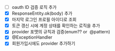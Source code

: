 
- [ ] oauth ID 검증 로직 추가
- [x] ResponseEntity.ok(body) 추가
- [x] 마지막 로그인 프로필 아이디로 조회
- [x] 토큰 갱신 시에 계정 상태를 확인하는 로직을 추가
- [x] provider 포맷의 규칙과 검증(enum?? or  @pattern)
- [x] @ExceptionHandler
- [x] 회원가입시에도 provider 추가하기